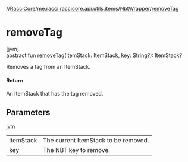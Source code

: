 //[RacciCore](../../../index.md)/[me.racci.raccicore.api.utils.items](../index.md)/[NbtWrapper](index.md)/[removeTag](remove-tag.md)

# removeTag

[jvm]\
abstract fun [removeTag](remove-tag.md)(itemStack: ItemStack, key: [String](https://kotlinlang.org/api/latest/jvm/stdlib/kotlin/-string/index.html)?): ItemStack?

Removes a tag from an ItemStack.

#### Return

An ItemStack that has the tag removed.

## Parameters

jvm

| | |
|---|---|
| itemStack | The current ItemStack to be removed. |
| key | The NBT key to remove. |
